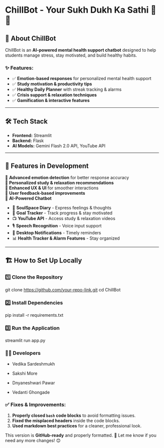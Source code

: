 # ChillBot - Your Sukh Dukh Ka Sathi 🤖💙  

## 🚀 About ChillBot  
ChillBot is an **AI-powered mental health support chatbot** designed to help students manage stress, stay motivated, and build healthy habits.  

### ✨ Features:  
- ✅ **Emotion-based responses** for personalized mental health support  
- ✅ **Study motivation & productivity tips**  
- ✅ **Healthy Daily Planner** with streak tracking & alarms  
- ✅ **Crisis support & relaxation techniques**  
- ✅ **Gamification & interactive features**  

---

## 🛠 Tech Stack  
- **Frontend:** Streamlit  
- **Backend:** Flask  
- **AI Models:** Gemini Flash 2.0 API, YouTube API  

---

## 🎯 Features in Development  
🔹 **Advanced emotion detection** for better response accuracy  
🔹 **Personalized study & relaxation recommendations**  
🔹 **Enhanced UX & UI** for smoother interactions  
🔹 **User feedback-based improvements**  
🔹 **AI-Powered Chatbot**  
   - 📖 **SoulSpace Diary** - Express feelings & thoughts  
   - 🎯 **Goal Tracker** - Track progress & stay motivated  
   - 📺 **YouTube API** - Access study & relaxation videos  
   - 🎙 **Speech Recognition** - Voice input support  
   - 🔔 **Desktop Notifications** - Timely reminders  
   - 📊 **Health Tracker & Alarm Features** - Stay organized  

---

## 🏗 How to Set Up Locally  

### 1️⃣ Clone the Repository  
git clone https://github.com/your-repo-link.git
cd ChillBot

### 2️⃣ Install Dependencies
pip install -r requirements.txt

### 3️⃣ Run the Application
streamlit run app.py


### 👨‍💻 Developers
- Vedika Sardeshmukh

- Sakshi More

- Dnyaneshwari Pawar

- Vedanti Ghongade


### ✅ Fixes & Improvements:
1. **Properly closed `bash` code blocks** to avoid formatting issues.  
2. **Fixed the misplaced headers** inside the code blocks.  
3. **Used markdown best practices** for a cleaner, professional look.  

This version is **GitHub-ready** and properly formatted. 🚀 Let me know if you need any more changes! 😊
